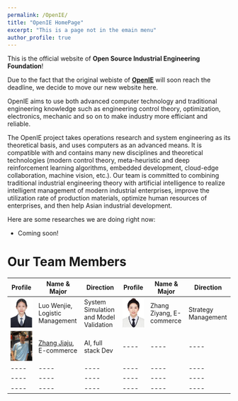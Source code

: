 ```yaml
---
permalink: /OpenIE/
title: "OpenIE HomePage"
excerpt: "This is a page not in the emain menu"
author_profile: true
---
```


This is the official website of **Open Source Industrial Engineering Foundation**!

Due to the fact that the original webiste of **[OpenIE](http://198.74.121.61:803)** will soon reach the deadline, we decide to move our new website here.

OpenIE aims to use both advanced computer technology and traditional engineering knowledge such as engineering control theory, optimization, electronics, mechanic and so on to make industry more efficiant and reliable.

The OpenIE project takes operations research and system engineering as its theoretical basis, and uses computers as an advanced means. It is compatible with and contains many new disciplines and theoretical technologies (modern control theory, meta-heuristic and deep reinforcement learning algorithms, embedded development, cloud-edge collaboration, machine vision, etc.). Our team is committed to combining traditional industrial engineering theory with artificial intelligence to realize intelligent management of modern industrial enterprises, improve the utilization rate of production materials, optimize human resources of enterprises, and then help Asian industrial development.

Here are some researches we are doing right now:
* Coming soon!

# Our Team Members

| Profile | Name & Major | Direction | Profile | Name & Major | Direction |
| ---- | ---- | ---- | ---- | ---- | ---- |
| ![](/images/OpenIE-Member-WenjieLuo.png) | Luo Wenjie, Logistic Management | System Simulation and Model Validation | ![](/images/OpenIE-Member-ZiyangZhang.png) | Zhang Ziyang, E-commerce | Strategy Management |
| ![](/images/OpenIE-Member-JiajuZhang.png) | [Zhang Jiaju](https://xungirl.github.io/), E-commerce | AI, full stack Dev | ---- | ---- | ---- |
| ---- | ---- | ---- | ---- | ---- | ---- |
| ---- | ---- | ---- | ---- | ---- | ---- |
| ---- | ---- | ---- | ---- | ---- | ---- |